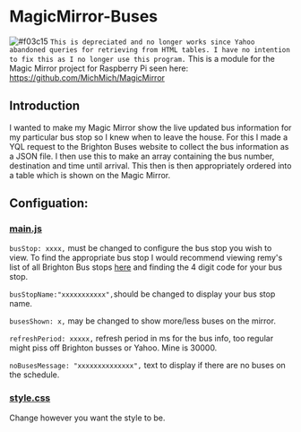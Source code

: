 # MagicMirror-Buses
 ![#f03c15](https://placehold.it/15/f03c15/000000?text=+) `This is depreciated and no longer works since Yahoo abandoned queries for retrieving from HTML tables. I have no intention to fix this as I no longer use this program.`
This is a module for the Magic Mirror project for Raspberry Pi seen here: https://github.com/MichMich/MagicMirror
## Introduction

I wanted to make my Magic Mirror show the live updated bus information for my particular bus stop so I knew when to leave the house.
For this I made a YQL request to the Brighton Buses website to collect the bus information as a JSON file. 
I then use this to make an array containing the bus number, destination and time until arrival.
This then is then appropriately ordered into a table which is shown on the Magic Mirror.

## Configuation:

### [main.js](modules/brightonBuses/main.js)
`busStop: xxxx,` must be changed to configure the bus stop you wish to view. To find the appropriate bus stop I would recommend viewing remy's list of all Brighton Bus stops [here](https://github.com/remy/brighton-buses/blob/master/data/all_stops.kml) and finding the 4 digit code for your bus stop.

`busStopName:"xxxxxxxxxxx",`should be changed to display your bus stop name.

`busesShown: x,` may be changed to show more/less buses on the mirror.

`refreshPeriod: xxxxx,` refresh period in ms for the bus info, too regular might piss off Brighton busses or Yahoo. Mine is 30000.

`noBusesMessage: "xxxxxxxxxxxxxx",` text to display if there are no buses on the schedule.

### [style.css](modules/brightonBuses/style.css)

Change however you want the style to be.
